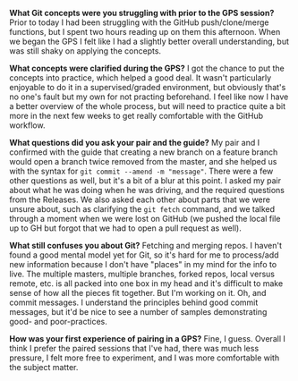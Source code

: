 **What Git concepts were you struggling with prior to the GPS session?**
Prior to today I had been struggling with the GitHub push/clone/merge functions, but I spent two hours reading up on them this afternoon. When we began the GPS I felt like I had a slightly better overall understanding, but was still shaky on applying the concepts.


**What concepts were clarified during the GPS?**
I got the chance to put the concepts into practice, which helped a good deal.  It wasn't particularly enjoyable to do it in a supervised/graded environment, but obviously that's no one's fault but my own for not practing beforehand.  I feel like now I have a better overview of the whole process, but will need to practice quite a bit more in the next few weeks to get really comfortable with the GitHub workflow.


**What questions did you ask your pair and the guide?**
My pair and I confirmed with the guide that creating a new branch on a feature branch would open a branch twice removed from the master, and she helped us with the syntax for `git commit --amend -m "message"`.  There were a few other questions as well, but it's a bit of a blur at this point.
I asked my pair about what he was doing when he was driving, and the required questions from the Releases.  We also asked each other about parts that we were unsure about, such as clarifying the `git fetch` command, and we talked through a moment when we were lost on GitHub (we pushed the local file up to GH but forgot that we had to open a pull request as well).


**What still confuses you about Git?**
Fetching and merging repos.  I haven't found a good mental model yet for Git, so it's hard for me to process/add new information because I don't have "places" in my mind for the info to live.  The multiple masters, multiple branches, forked repos, local versus remote, etc. is all packed into one box in my head and it's difficult to make sense of how all the pieces fit together.  But I'm working on it.  Oh, and commit messages.  I understand the principles behind good commit messages, but it'd be nice to see a number of samples demonstrating good- and poor-practices.


**How was your first experience of pairing in a GPS?**
Fine, I guess.  Overall I think I prefer the paired sessions that I've had, there was much less pressure, I felt more free to experiment, and I was more comfortable with the subject matter.